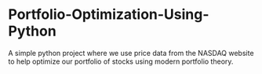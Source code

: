 # Portfolio-Optimization-Using-Python

A simple python project where we use price data from the NASDAQ website to help optimize our portfolio of stocks using modern portfolio theory.
